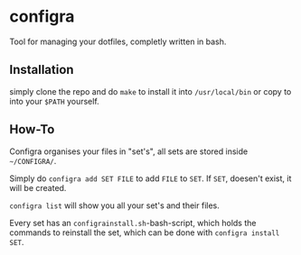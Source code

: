 # configra

Tool for managing your dotfiles, completly written in bash.

## Installation

simply clone the repo and do `make` to install it into `/usr/local/bin`
or copy to into your `$PATH` yourself.

## How-To

Configra organises your files in "set's",
all sets are stored inside `~/CONFIGRA/`.

Simply do `configra add SET FILE` to add `FILE` to `SET`.
If `SET`, doesen't exist, it will be created.

`configra list` will show you all your set's and their files.

Every set has an `configrainstall.sh`-bash-script, which holds the commands to reinstall the set,
which can be done with `configra install SET`.